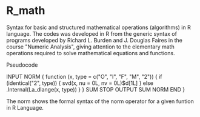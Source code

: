 # R_math
Syntax for basic and structured mathematical operations (algorithms) in R language. 
The codes was developed in R from the generic syntax of programs developed by Richard L. Burden and J. Douglas Faires 
in the course "Numeric Analysis", giving attention to the elementary math operations required to solve mathematical equations and functions.

Pseudocode

INPUT
NORM
{
function (x, type = c("O", "I", "F", "M", "2")) 
{
    if (identical("2", type)) {
        svd(x, nu = 0L, nv = 0L)$d[1L]
    }
    else .Internal(La_dlange(x, type))
}
}
SUM 
STOP
OUTPUT
SUM NORM
END
}

The norm shows the formal syntax of the norm operator for a given funtion in R Language.

